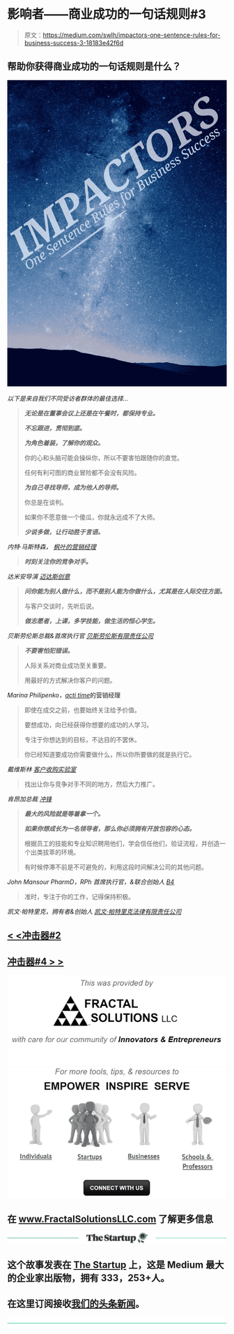 # 影响者——商业成功的一句话规则#3

> 原文：<https://medium.com/swlh/impactors-one-sentence-rules-for-business-success-3-18183e42f6d>

## 帮助你获得商业成功的一句话规则是什么？

![](img/449cb016a5ffb613bd8d27a9d460c9cf.png)

*以下是来自我们不同受访者群体的最佳选择…*

> ***无论是在董事会议上还是在午餐时，都保持专业。***
> 
> ***不忘跟进，贯彻到底。***
> 
> ***为角色着装，了解你的观众。***
> 
> 你的心和头脑可能会操纵你，所以不要害怕跟随你的直觉。
> 
> 任何有利可图的商业冒险都不会没有风险。
> 
> ***为自己寻找导师，成为他人的导师。***
> 
> 你总是在谈判。
> 
> 如果你不愿意做一个傻瓜，你就永远成不了大师。
> 
> ***少说多做，让行动胜于言语。***

*内特·马斯特森，* [*枫叶的营销经理*](https://www.mapleholistics.com/)

> ***时刻关注你的竞争对手。***

*达米安导演* [*迈达斯创意*](https://midascreative.co.uk/)

> ***问你能为别人做什么，而不是别人能为你做什么，尤其是在人际交往方面。***
> 
> 与客户交谈时，先听后说。
> 
> ***做志愿者，上课，多学技能，做生活的恒心学生。***

*贝斯劳伦斯总裁&首席执行官* [*贝斯劳伦斯有限责任公司*](https://www.bethlawrencellc.com/)

> ***不要害怕犯错误。***
> 
> 人际关系对商业成功至关重要。
> 
> 用最好的方式解决你客户的问题。

*Marina Philipenko，*[*acti time*](https://www.actitime.com/)的营销经理

> 即使在成交之前，也要始终关注给予价值。
> 
> 要想成功，向已经获得你想要的成功的人学习。
> 
> 专注于你想达到的目标，不达目的不罢休。
> 
> 你已经知道要成功你需要做什么，所以你所要做的就是执行它。

*戴维斯林* [*客户收购实验室*](https://clientacquisitionlab.com/)

> 找出让你与竞争对手不同的地方，然后大力推广。

*肯昂加总裁* [*冲锋*](https://chargegf.com/)

> ***最大的风险就是等着拿一个。***
> 
> ***如果你想成长为一名领导者，那么你必须拥有开放包容的心态。***
> 
> 根据员工的技能和专业知识聘用他们，学会信任他们，验证流程，并创造一个出类拔萃的环境。
> 
> 有时候停滞不前是不可避免的，利用这段时间解决公司的其他问题。

*John Mansour PharmD，RPh 首席执行官，&联合创始人* [*B4*](https://www.drinkb4.com/)

> 准时，专注于你的工作，记得保持积极。

*凯文·帕特里克，拥有者&创始人* [*凯文·帕特里克法律有限责任公司*](http://patricktriallaw.com/)

## [< <冲击器#2](/swlh/impactors-one-sentence-rules-for-business-success-2-b5dd0a33f4d6)

## [冲击器#4 > >](/swlh/impactors-one-sentence-rules-for-business-success-4-c962c58656c1)

[![](img/acf86e22f97bd47adf737eeaef857624.png)](http://www.FractalSolutionsLLC.com)[![](img/d557c81548afe5b9c08c30358cb88584.png)](http://www.FractalSolutionsLLC.com)

## 在 www.FractalSolutionsLLC.com 了解更多信息

[![](img/308a8d84fb9b2fab43d66c117fcc4bb4.png)](https://medium.com/swlh)

## 这个故事发表在 [The Startup](https://medium.com/swlh) 上，这是 Medium 最大的企业家出版物，拥有 333，253+人。

## 在这里订阅接收[我们的头条新闻](http://growthsupply.com/the-startup-newsletter/)。

[![](img/b0164736ea17a63403e660de5dedf91a.png)](https://medium.com/swlh)